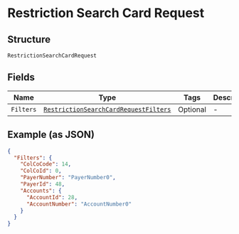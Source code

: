 
# Restriction Search Card Request

## Structure

`RestrictionSearchCardRequest`

## Fields

| Name | Type | Tags | Description |
|  --- | --- | --- | --- |
| `Filters` | [`RestrictionSearchCardRequestFilters`](../../doc/models/restriction-search-card-request-filters.md) | Optional | - |

## Example (as JSON)

```json
{
  "Filters": {
    "ColCoCode": 14,
    "ColCoId": 0,
    "PayerNumber": "PayerNumber0",
    "PayerId": 48,
    "Accounts": {
      "AccountId": 28,
      "AccountNumber": "AccountNumber0"
    }
  }
}
```


